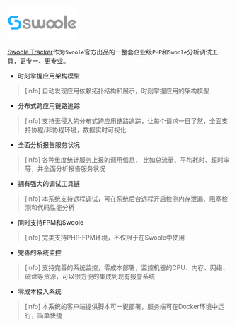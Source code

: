 ![](images/swoolee.png)

[Swoole Tracker](https://www.swoole-cloud.com/tracker.html)作为`Swoole`官方出品的一整套企业级`PHP`和`Swoole`分析调试工具，更专一、更专业。

* 时刻掌握应用架构模型

>[info] 自动发现应用依赖拓扑结构和展示，时刻掌握应用的架构模型

* 分布式跨应用链路追踪

>[info] 支持无侵入的分布式跨应用链路追踪，让每个请求一目了然，全面支持协程/非协程环境，数据实时可视化

* 全面分析报告服务状况

>[info] 各种维度统计服务上报的调用信息， 比如总流量、平均耗时、超时率等，并全面分析报告服务状况

* 拥有强大的调试工具链

>[info] 本系统支持远程调试，可在系统后台远程开启检测内存泄漏、阻塞检测和代码性能分析

* 同时支持FPM和Swoole

>[info] 完美支持PHP-FPM环境，不仅限于在Swoole中使用

* 完善的系统监控

>[info] 支持完善的系统监控，零成本部署，监控机器的CPU、内存、网络、磁盘等资源，可以很方便的集成到现有报警系统

* 零成本接入系统

>[info] 本系统的客户端提供脚本可一键部署，服务端可在Docker环境中运行，简单快捷